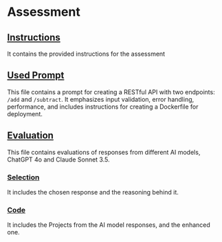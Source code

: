 # Assessment

## [Instructions](Instructions.md)
It contains the provided instructions for the assessment

## [Used Prompt](Prompt.md)
This file contains a prompt for creating a RESTful API with two endpoints: `/add` and `/subtract`. It emphasizes input validation, error handling, performance, and includes instructions for creating a Dockerfile for deployment.

## [Evaluation](Evaluation.md)
This file contains evaluations of responses from different AI models, ChatGPT 4o and Claude Sonnet 3.5.

### [Selection](Selection.md)
It includes the chosen response and the reasoning behind it.

### [Code](Code/)
It includes the Projects from the AI model responses, and the enhanced one.